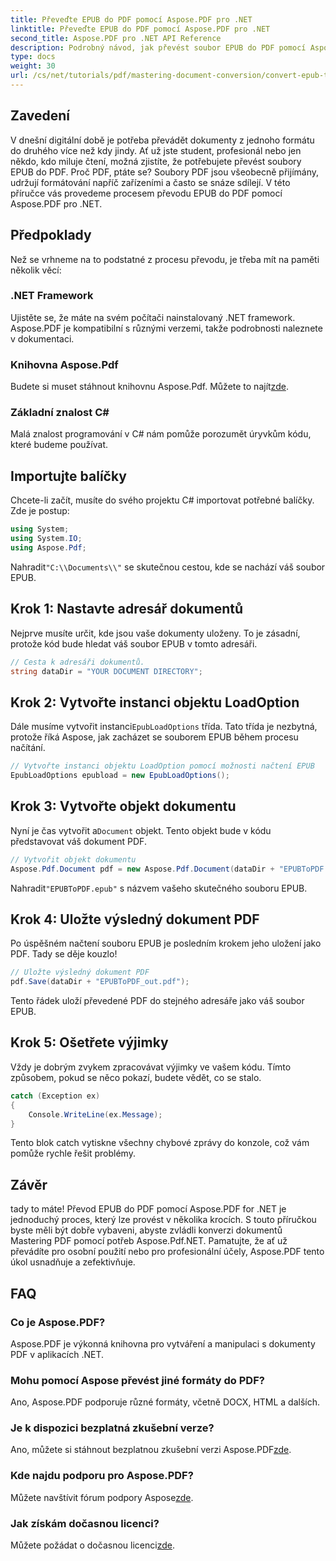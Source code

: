 ```yaml
---
title: Převeďte EPUB do PDF pomocí Aspose.PDF pro .NET
linktitle: Převeďte EPUB do PDF pomocí Aspose.PDF pro .NET
second_title: Aspose.PDF pro .NET API Reference
description: Podrobný návod, jak převést soubor EPUB do PDF pomocí Aspose.PDF pro .NET. Snadné, efektivní a perfektní pro všechny uživatele.
type: docs
weight: 30
url: /cs/net/tutorials/pdf/mastering-document-conversion/convert-epub-to-pdf/
---
```

## Zavedení

V dnešní digitální době je potřeba převádět dokumenty z jednoho formátu do druhého více než kdy jindy. Ať už jste student, profesionál nebo jen někdo, kdo miluje čtení, možná zjistíte, že potřebujete převést soubory EPUB do PDF. Proč PDF, ptáte se? Soubory PDF jsou všeobecně přijímány, udržují formátování napříč zařízeními a často se snáze sdílejí. V této příručce vás provedeme procesem převodu EPUB do PDF pomocí Aspose.PDF pro .NET.

## Předpoklady

Než se vrhneme na to podstatné z procesu převodu, je třeba mít na paměti několik věcí:

### .NET Framework

Ujistěte se, že máte na svém počítači nainstalovaný .NET framework. Aspose.PDF je kompatibilní s různými verzemi, takže podrobnosti naleznete v dokumentaci.

### Knihovna Aspose.Pdf

 Budete si muset stáhnout knihovnu Aspose.Pdf. Můžete to najít[zde](https://releases.aspose.com/pdf/net/).

### Základní znalost C#

Malá znalost programování v C# nám pomůže porozumět úryvkům kódu, které budeme používat.

## Importujte balíčky

Chcete-li začít, musíte do svého projektu C# importovat potřebné balíčky. Zde je postup:

```csharp
using System;
using System.IO;
using Aspose.Pdf;
```

 Nahradit`"C:\\Documents\\"` se skutečnou cestou, kde se nachází váš soubor EPUB.

## Krok 1: Nastavte adresář dokumentů

Nejprve musíte určit, kde jsou vaše dokumenty uloženy. To je zásadní, protože kód bude hledat váš soubor EPUB v tomto adresáři.

```csharp
// Cesta k adresáři dokumentů.
string dataDir = "YOUR DOCUMENT DIRECTORY";
```

## Krok 2: Vytvořte instanci objektu LoadOption

 Dále musíme vytvořit instanci`EpubLoadOptions` třída. Tato třída je nezbytná, protože říká Aspose, jak zacházet se souborem EPUB během procesu načítání.

```csharp
// Vytvořte instanci objektu LoadOption pomocí možnosti načtení EPUB
EpubLoadOptions epubload = new EpubLoadOptions();
```

## Krok 3: Vytvořte objekt dokumentu

Nyní je čas vytvořit a`Document` objekt. Tento objekt bude v kódu představovat váš dokument PDF.

```csharp
// Vytvořit objekt dokumentu
Aspose.Pdf.Document pdf = new Aspose.Pdf.Document(dataDir + "EPUBToPDF.epub", epubload);
```

 Nahradit`"EPUBToPDF.epub"` s názvem vašeho skutečného souboru EPUB.

## Krok 4: Uložte výsledný dokument PDF

Po úspěšném načtení souboru EPUB je posledním krokem jeho uložení jako PDF. Tady se děje kouzlo!

```csharp
// Uložte výsledný dokument PDF
pdf.Save(dataDir + "EPUBToPDF_out.pdf");
```

Tento řádek uloží převedené PDF do stejného adresáře jako váš soubor EPUB.

## Krok 5: Ošetřete výjimky

Vždy je dobrým zvykem zpracovávat výjimky ve vašem kódu. Tímto způsobem, pokud se něco pokazí, budete vědět, co se stalo.

```csharp
catch (Exception ex)
{
    Console.WriteLine(ex.Message);
}
```

Tento blok catch vytiskne všechny chybové zprávy do konzole, což vám pomůže rychle řešit problémy.

## Závěr

tady to máte! Převod EPUB do PDF pomocí Aspose.PDF for .NET je jednoduchý proces, který lze provést v několika krocích. S touto příručkou byste měli být dobře vybaveni, abyste zvládli konverzi dokumentů Mastering PDF pomocí potřeb Aspose.Pdf.NET. Pamatujte, že ať už převádíte pro osobní použití nebo pro profesionální účely, Aspose.PDF tento úkol usnadňuje a zefektivňuje.

## FAQ

### Co je Aspose.PDF?
Aspose.PDF je výkonná knihovna pro vytváření a manipulaci s dokumenty PDF v aplikacích .NET.

### Mohu pomocí Aspose převést jiné formáty do PDF?
Ano, Aspose.PDF podporuje různé formáty, včetně DOCX, HTML a dalších.

### Je k dispozici bezplatná zkušební verze?
 Ano, můžete si stáhnout bezplatnou zkušební verzi Aspose.PDF[zde](https://releases.aspose.com/).

### Kde najdu podporu pro Aspose.PDF?
 Můžete navštívit fórum podpory Aspose[zde](https://forum.aspose.com/c/pdf/10).

### Jak získám dočasnou licenci?
 Můžete požádat o dočasnou licenci[zde](https://purchase.conholdate.com/temporary-license/).